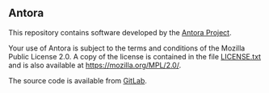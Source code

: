## Antora

This repository contains software developed by the [Antora Project](https://antora.org/).

Your use of Antora is subject to the terms and conditions of the Mozilla Public License 2.0. A copy of the license is contained in the file [LICENSE.txt](/LICENSE.txt) and is also available at https://mozilla.org/MPL/2.0/.

The source code is available from [GitLab](https://gitlab.com/antora).
